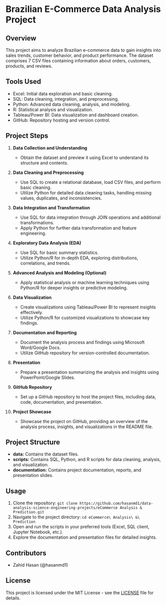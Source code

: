 # Brazilian E-Commerce Data Analysis Project

## Overview
This project aims to analyze Brazilian e-commerce data to gain insights into sales trends, customer behavior, and product performance. The dataset comprises 7 CSV files containing information about orders, customers, products, and reviews.

## Tools Used
- Excel: Initial data exploration and basic cleaning.
- SQL: Data cleaning, integration, and preprocessing.
- Python: Advanced data cleaning, analysis, and modeling.
- R: Statistical analysis and visualization.
- Tableau/Power BI: Data visualization and dashboard creation.
- GitHub: Repository hosting and version control.

## Project Steps
1. **Data Collection and Understanding**
   - Obtain the dataset and preview it using Excel to understand its structure and contents.

2. **Data Cleaning and Preprocessing**
   - Use SQL to create a relational database, load CSV files, and perform basic cleaning.
   - Utilize Python for detailed data cleaning tasks, handling missing values, duplicates, and inconsistencies.

3. **Data Integration and Transformation**
   - Use SQL for data integration through JOIN operations and additional transformations.
   - Apply Python for further data transformation and feature engineering.

4. **Exploratory Data Analysis (EDA)**
   - Use SQL for basic summary statistics.
   - Utilize Python/R for in-depth EDA, exploring distributions, correlations, and trends.

5. **Advanced Analysis and Modeling (Optional)**
   - Apply statistical analysis or machine learning techniques using Python/R for deeper insights or predictive modeling.

6. **Data Visualization**
   - Create visualizations using Tableau/Power BI to represent insights effectively.
   - Utilize Python/R for customized visualizations to showcase key findings.

7. **Documentation and Reporting**
   - Document the analysis process and findings using Microsoft Word/Google Docs.
   - Utilize GitHub repository for version-controlled documentation.

8. **Presentation**
   - Prepare a presentation summarizing the analysis and insights using PowerPoint/Google Slides.

9. **GitHub Repository**
   - Set up a GitHub repository to host the project files, including data, code, documentation, and presentation.

10. **Project Showcase**
    - Showcase the project on GitHub, providing an overview of the analysis process, insights, and visualizations in the README file.

## Project Structure
- **data:** Contains the dataset files.
- **scripts:** Contains SQL, Python, and R scripts for data cleaning, analysis, and visualization.
- **documentation:** Contains project documentation, reports, and presentation slides.

## Usage
1. Clone the repository: `git clone https://github.com/hasanmd1/data-analysis-science-engineering-projects/eCommerce Analysis & Prediction.git`
2. Navigate to the project directory: `cd eCommerce\ Analysis\ &\ Prediction`
3. Open and run the scripts in your preferred tools (Excel, SQL client, Jupyter Notebook, etc.).
4. Explore the documentation and presentation files for detailed insights.

## Contributors
- Zahid Hasan (@hasanmd1)

## License
This project is licensed under the MIT License - see the [LICENSE](LICENSE) file for details.
